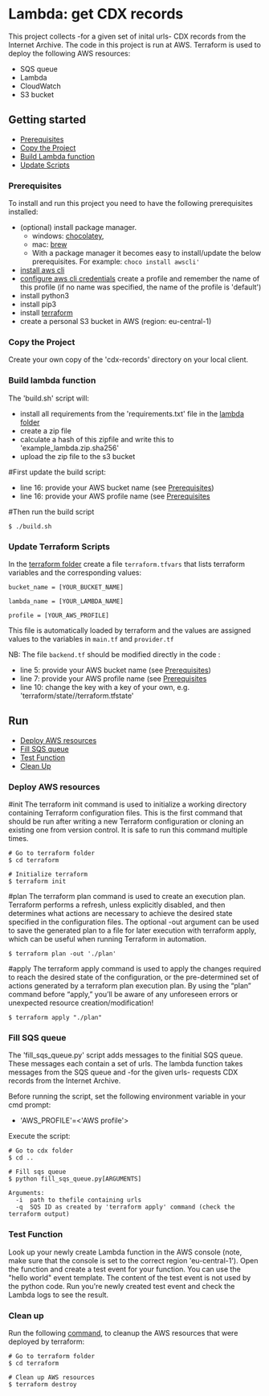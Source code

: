 # Lambda: get CDX records

This project collects -for a given set of inital urls- CDX records from the Internet Archive.
The code in this project is run at AWS.
Terraform is used to deploy the following AWS resources:
- SQS queue 
- Lambda
- CloudWatch
- S3 bucket


## Getting started

  - [Prerequisites](#prerequisites)
  - [Copy the Project](#copy-the-project)
  - [Build Lambda function](#build-lambda-function)
  - [Update Scripts](#update-terraform-scripts)

### Prerequisites
To install and run this project you need to have the following prerequisites installed:
- (optional) install package manager. 
	- windows: [chocolatey](https://chocolatey.org/install), 
	- mac: [brew](https://brew.sh)
	- With a package manager it becomes easy to install/update the below prerequisites. 
    For example:  ```choco install awscli' ```
- [install aws cli](https://docs.aws.amazon.com/cli/latest/userguide/install-cliv2.html)
- [configure aws cli credentials](https://docs.aws.amazon.com/cli/latest/userguide/cli-chap-configure.html)
    create a profile and remember the name of this profile (if no name was specified, the name of the profile is 'default')
- install python3 
- install pip3
- install [terraform](https://www.terraform.io/downloads.html)
- create a personal S3 bucket in AWS (region: eu-central-1)

### Copy the Project

Create your own copy of the 'cdx-records' directory on your local client.

### Build lambda function

The 'build.sh' script will:
- install all requirements from the 'requirements.txt' file in the [lambda folder](/lambda-cdx-crunchbase-dev-mvos)
- create a zip file 
- calculate a hash of this zipfile and write this to 'example_lambda.zip.sha256'
- upload the zip file to the s3 bucket

#First update the build script: 
- line 16: provide your AWS bucket name (see [Prerequisites](#prerequisites))
- line 16: provide your AWS profile name (see [Prerequisites](#prerequisites)

#Then run the build script
```
$ ./build.sh 
```

### Update Terraform Scripts

In the [terraform folder](/terraform) create a file ```terraform.tfvars``` that lists terraform variables and the corresponding values:

```
bucket_name = [YOUR_BUCKET_NAME]

lambda_name = [YOUR_LAMBDA_NAME]

profile = [YOUR_AWS_PROFILE]
```
This file is automatically loaded by terraform and the values are assigned values to the variables in ```main.tf``` and ```provider.tf``` 

NB: The file ```backend.tf``` should be modified directly in the code :
- line 5: provide your AWS bucket name (see [Prerequisites](#prerequisites))
- line 7: provide your AWS profile name (see [Prerequisites](#prerequisites)
- line 10: change the key with a key of your own, e.g. 'terraform/state/<your-lambda function>/terraform.tfstate' 


## Run
- [Deploy AWS resources](#deploy-aws-resources)
- [Fill SQS queue ](#fill-sqs-queue)
- [Test Function](#test-function)
- [Clean Up](#clean-up)


### Deploy AWS resources

#init
The terraform init command is used to initialize a working directory containing Terraform configuration files. This is the first command that should be run after writing a new Terraform configuration or cloning an existing one from version control. It is safe to run this command multiple times.
```
# Go to terraform folder
$ cd terraform

# Initialize terraform
$ terraform init
```

#plan
The terraform plan command is used to create an execution plan. Terraform performs a refresh, unless explicitly disabled, and then determines what actions are necessary to achieve the desired state specified in the configuration files. The optional -out argument can be used to save the generated plan to a file for later execution with terraform apply, which can be useful when running Terraform in automation.
```
$ terraform plan -out './plan'
```

#apply
The terraform apply command is used to apply the changes required to reach the desired state of the configuration, or the pre-determined set of actions generated by a terraform plan execution plan.
By using the “plan” command before “apply,” you’ll be aware of any unforeseen errors or unexpected resource creation/modification!
```
$ terraform apply "./plan"
```

### Fill SQS queue
The 'fill_sqs_queue.py' script adds messages to the finitial SQS queue.
These messages each contain a set of urls. The lambda function takes messages from the SQS queue and -for the given urls- requests CDX records from the Internet Archive.

Before running the script, set the following environment variable in your cmd prompt:
- 'AWS_PROFILE'=<'AWS profile'>

Execute the script:
```
# Go to cdx folder
$ cd ..

# Fill sqs queue
$ python fill_sqs_queue.py[ARGUMENTS]

Arguments:
  -i  path to thefile containing urls 
  -q  SQS ID as created by 'terraform apply' command (check the terraform output)

```

### Test Function
Look up your newly create Lambda function in the AWS console (note, make sure that the console is set to the correct region 'eu-central-1').
Open the function and create a test event for your function. You can use the "hello world" event template.
The content of the test event is not used by the python code.
Run you're newly created test event and check the Lambda logs to see the result.

### Clean up
Run the following [command](https://www.terraform.io/docs/commands/destroy.html), to cleanup the AWS resources that were deployed by terraform:
```
# Go to terraform folder
$ cd terraform

# Clean up AWS resources
$ terraform destroy
```
